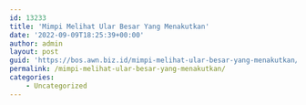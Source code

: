 ```yaml
---
id: 13233
title: 'Mimpi Melihat Ular Besar Yang Menakutkan'
date: '2022-09-09T18:25:39+00:00'
author: admin
layout: post
guid: 'https://bos.awn.biz.id/mimpi-melihat-ular-besar-yang-menakutkan/'
permalink: /mimpi-melihat-ular-besar-yang-menakutkan/
categories:
    - Uncategorized
---
```


